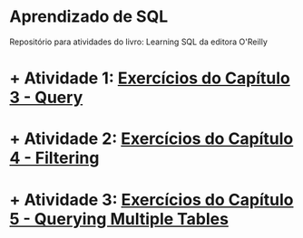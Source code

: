 # Aprendizado de SQL

Repositório para atividades do livro: Learning SQL da editora O'Reilly

# + Atividade 1: [Exercícios do Capítulo 3 - Query](https://github.com/rafaelpavan95/Learning_SQL/blob/main/Cap_3_Exercicios.sql)

# + Atividade 2: [Exercícios do Capítulo 4 - Filtering](https://github.com/rafaelpavan95/Learning_SQL/blob/main/Cap_4_Exercicios.sql)

# + Atividade 3: [Exercícios do Capítulo 5 - Querying Multiple Tables]()
